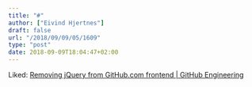 ```yaml
---
title: "#"
author: ["Eivind Hjertnes"]
draft: false
url: "/2018/09/09/05/1609"
type: "post"
date: 2018-09-09T18:04:47+02:00
---
```


Liked:
[Removing
jQuery from GitHub.com frontend | GitHub Engineering](https://githubengineering.com/removing-jquery-from-github-frontend/)
